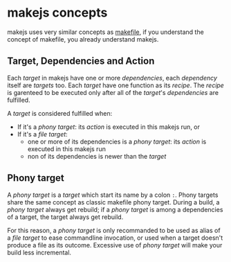 # makejs concepts

makejs uses very similar concepts as [makefile](http://en.wikipedia.org/wiki/Makefile), 
if you understand the concept of makefile, you already understand makejs.

## Target, Dependencies and Action
Each _target_ in makejs have one or more _dependencies_, each _dependency_ 
itself are _targets_ too.
Each _target_ have one function as its _recipe_. The _recipe_ is garenteed to 
be executed only after all of the _target_'s _dependencies_ are fulfilled.

A _target_ is considered fulfilled when:

* If it's a _phony target_: its _action_ is executed in this makejs run, or
* If it's a _file target_:
  * one or more of its dependencies is a _phony target_: its _action_ is executed in this makejs run
  * non of its dependencies is newer than the _target_

## Phony target
A _phony target_ is a _target_ which start its name by a colon `:`. Phony targets share the same concept as 
classic makefile phony target. During a build, a _phony target_ always get rebuild; if a _phony target_ is 
among a dependencies of a target, the target always get rebuild.

For this reason, a _phony target_ is only recommanded to be used as alias of a _file target_ to ease commandline 
invocation, or used when a target doesn't produce a file as its outcome. Excessive use of _phony target_ will 
make your build less incremental.
